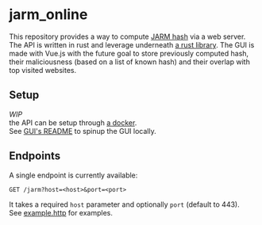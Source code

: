 # jarm_online
This repository provides a way to compute [JARM hash](https://github.com/salesforce/jarm) via a web server.  
The API is written in rust and leverage underneath [a rust library](https://github.com/Hugo-C/rustJarm).
The GUI is made with Vue.js with the future goal to store previously computed hash, their maliciousness (based on a list of known hash) and their overlap with top visited websites.

## Setup
*WIP*  
the API can be setup through [a docker](Dockerfile).  
See [GUI's README](jarm_online_gui/README.md) to spinup the GUI locally.

## Endpoints
A single endpoint is currently available:
````http request
GET /jarm?host=<host>&port=<port>
````
It takes a required `host` parameter and optionally `port` (default to 443).  
See [example.http](examples.http) for examples.
